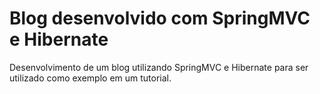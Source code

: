 # Blog desenvolvido com SpringMVC e Hibernate

Desenvolvimento de um blog utilizando SpringMVC e Hibernate para ser utilizado como exemplo em um tutorial.
